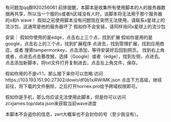 有问题加qq群920256061
前排提醒，本脚本是收集所有使用脚本的人的服务器数据再共享，所以当一个服的s或者h区域没有人时，该脚本将无法用于那个服务器的s和h wave！
假如之前使用脚本没有问题现在突然无法使用，请联系x星球上的流沙包，这通常是他的服务器坏了
假如你不会安装，请同样询问x星球上的流沙包


安装：
假如你使用的是edge，点击右上三个点，找到扩展
假如你是用的是google，点击右上的三个点，找到扩展程序
点进去，找到管理扩展，找到应用商店，或者
搜索tampermonkey，点击添加，等待安装好后回到网页。
找到右上角或者，点进去点击篡改猴，选择（Google）或者（edge），找到左侧，点进去。点击添加新脚本，将txt文件打开复制进去，点击左上角文件，保存。

假如你用的不是v1.1，那么接下来你可以忽略
访问https://103.193.151.90:27302/down/df0b1xiRWIMK.json
点击下方高级，继续前往，将下载的文件删除，之后打开hornex.pro给予跨域权限即可。


假如你是手机，那么你应该无法使用此脚本，但是你可以访问zcxjames.top/data.json来获取当前wave进度

本脚本不会盗你的信息，zert大概率也不会封你的号（至少我没有）。
